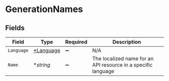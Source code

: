 # GenerationNames


## Fields

| Field                                                         | Type                                                          | Required                                                      | Description                                                   |
| ------------------------------------------------------------- | ------------------------------------------------------------- | ------------------------------------------------------------- | ------------------------------------------------------------- |
| `Language`                                                    | [*Language](../../models/shared/language.md)                  | :heavy_minus_sign:                                            | N/A                                                           |
| `Name`                                                        | **string*                                                     | :heavy_minus_sign:                                            | The localized name for an API resource in a specific language |